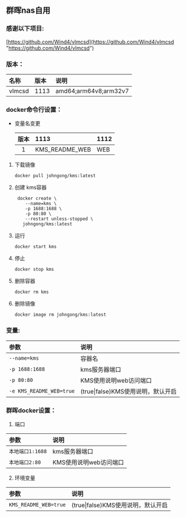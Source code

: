 ## 群晖nas自用

### 感谢以下项目:

[https://github.com/Wind4/vlmcsd](https://github.com/Wind4/vlmcsd "https://github.com/Wind4/vlmcsd")

### 版本：

|名称|版本|说明|
|:-|:-|:-|
|vlmcsd|1113|amd64;arm64v8;arm32v7|

### docker命令行设置：

* 变量名变更

    |版本|1113|1112|
    |:-:|:-|:-|
    |1|KMS_README_WEB|WEB|

1. 下载镜像

       docker pull johngong/kms:latest

2. 创建 kms容器

        docker create \
           --name=kms \
           -p 1688:1688 \
           -p 80:80 \
           --restart unless-stopped \
          johngong/kms:latest

3. 运行

       docker start kms

4. 停止

       docker stop kms

5. 删除容器

       docker rm kms

6. 删除镜像

       docker image rm johngong/kms:latest

### 变量:

|参数|说明|
|:-|:-|
| `--name=kms` |容器名|
| `-p 1688:1688 ` |kms服务器端口|
| `-p 80:80` |KMS使用说明web访问端口|
| `-e KMS_README_WEB=true` |(true\|false)KMS使用说明，默认开启|

### 群晖docker设置：

1. 端口

|参数|说明|
|:-|:-|
| `本地端口1:1688` |kms服务器端口|
| `本地端口2:80` |KMS使用说明web访问端口|

2. 环境变量

|参数|说明|
|:-|:-|
| `KMS_README_WEB=true` |(true\|false)KMS使用说明，默认开启|
